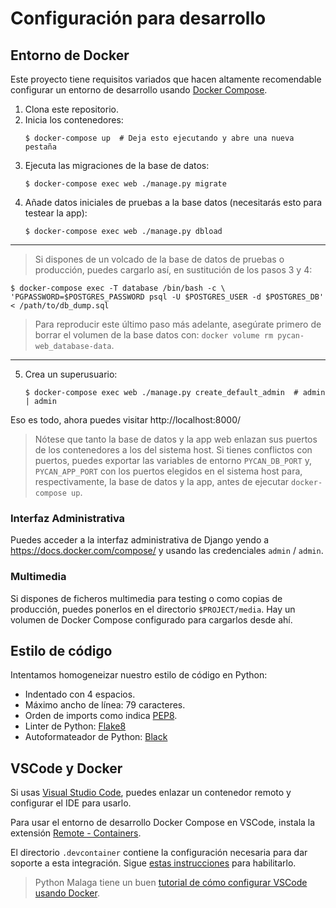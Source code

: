 # Configuración para desarrollo

## Entorno de Docker

Este proyecto tiene requisitos variados que hacen altamente recomendable configurar un entorno de desarrollo usando [Docker Compose](https://docs.docker.com/compose/).

1. Clona este repositorio.
2. Inicia los contenedores:
   ```console
   $ docker-compose up  # Deja esto ejecutando y abre una nueva pestaña
   ```
3. Ejecuta las migraciones de la base de datos:
   ```console
   $ docker-compose exec web ./manage.py migrate
   ```
4. Añade datos iniciales de pruebas a la base datos (necesitarás esto para testear la app):
   ```console
   $ docker-compose exec web ./manage.py dbload
   ```

---

> Si dispones de un volcado de la base de datos de pruebas o producción, puedes cargarlo así, en sustitución de los pasos 3 y 4:

```console
$ docker-compose exec -T database /bin/bash -c \
'PGPASSWORD=$POSTGRES_PASSWORD psql -U $POSTGRES_USER -d $POSTGRES_DB' < /path/to/db_dump.sql
```

> Para reproducir este último paso más adelante, asegúrate primero de borrar el volumen de la base datos con: `docker volume rm pycan-web_database-data`.

---

5. Crea un superusuario:
   ```console
   $ docker-compose exec web ./manage.py create_default_admin  # admin | admin
   ```

Eso es todo, ahora puedes visitar http://localhost:8000/

> Nótese que tanto la base de datos y la app web enlazan sus puertos de los contenedores a los del sistema host. Si tienes conflictos con puertos, puedes exportar las variables de entorno `PYCAN_DB_PORT` y, `PYCAN_APP_PORT` con los puertos elegidos en el sistema host para, respectivamente, la base de datos y la app, antes de ejecutar `docker-compose up`.

### Interfaz Administrativa

Puedes acceder a la interfaz administrativa de Django yendo a https://docs.docker.com/compose/ y usando las credenciales `admin` / `admin`.

### Multimedia

Si dispones de ficheros multimedia para testing o como copias de producción, puedes ponerlos en el directorio `$PROJECT/media`. Hay un volumen de Docker Compose configurado para cargarlos desde ahí.

## Estilo de código

Intentamos homogeneizar nuestro estilo de código en Python:

- Indentado con 4 espacios.
- Máximo ancho de línea: 79 caracteres.
- Orden de imports como indica [PEP8](https://www.python.org/dev/peps/pep-0008/#imports).
- Linter de Python: [Flake8](https://flake8.pycqa.org/en/latest/)
- Autoformateador de Python: [Black](https://github.com/psf/black)

## VSCode y Docker

Si usas [Visual Studio Code](https://code.visualstudio.com/), puedes enlazar un contenedor remoto y configurar el IDE para usarlo.

Para usar el entorno de desarrollo Docker Compose en VSCode, instala la extensión [Remote - Containers](https://marketplace.visualstudio.com/items?itemName=ms-vscode-remote.remote-containers).

El directorio `.devcontainer` contiene la configuración necesaria para dar soporte a esta integración. Sigue [estas instrucciones](https://code.visualstudio.com/docs/remote/containers) para habilitarlo.

> Python Malaga tiene un buen [tutorial de cómo configurar VSCode usando Docker](https://www.youtube.com/watch?v=mxpq0ntJ8T8).
